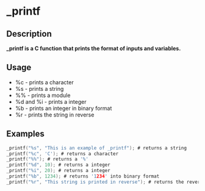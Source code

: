 # _printf

## Description

**_printf is a C function that prints the format of inputs and variables.**

## Usage

* %c - prints a character
* %s - prints a string
* %% - prints a module
* %d and %i - prints a integer
* %b - prints an integer in binary format
* %r - prints the string in reverse

## Examples

```C
_printf("%s", "This is an example of _printf"); # returns a string
_printf("%c", 'C'); # returns a character
_printf("%%"); # returns a '%'
_printf("%d", 10); # returns a integer
_printf("%i", 20); # returns a integer
_printf("%b", 1234); # returns '1234' into binary format
_printf("%r", "This string is printed in reverse"); # returns the reversed string
```